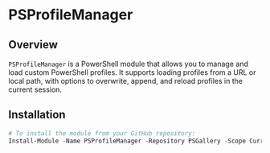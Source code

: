 # PSProfileManager

## Overview
`PSProfileManager` is a PowerShell module that allows you to manage and load custom PowerShell profiles. It supports loading profiles from a URL or local path, with options to overwrite, append, and reload profiles in the current session.

## Installation

```powershell
# To install the module from your GitHub repository:
Install-Module -Name PSProfileManager -Repository PSGallery -Scope CurrentUser
